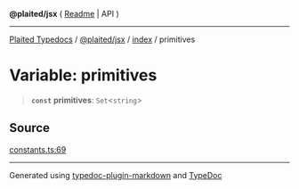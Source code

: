 **@plaited/jsx** ( [Readme](../../README.md) \| API )

***

[Plaited Typedocs](../../../../modules.md) / [@plaited/jsx](../../modules.md) / [index](../README.md) / primitives

# Variable: primitives

> **`const`** **primitives**: `Set`\<`string`\>

## Source

[constants.ts:69](https://github.com/plaited/plaited/blob/b0dd907/libs/jsx/src/constants.ts#L69)

***

Generated using [typedoc-plugin-markdown](https://www.npmjs.com/package/typedoc-plugin-markdown) and [TypeDoc](https://typedoc.org/)
